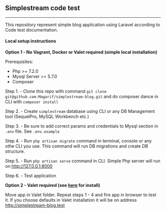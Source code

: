 ## Simplestream code test
---
This repository represent simple blog application using Laravel according to Code test documentation.

#### Local setup instructions
**Option 1 - No Vagrant, Docker or Valet required (simple local installation)**

Prerequisites:
- Php >= 7.2.0
- Mysql Server >= 5.7.0
- Composer

Step 1. - Clone this repo with command `git clone git@github.com:Magarif/simplestream-blog.git` and do composer dance in CLI with `composer install`

Step 2. - Create `simplestream` database using CLI or any DB Management tool (SequelPro, MySQL Workbench etc.)

Step 3. - Be sure to add correct params and credentials to Mysql section in `.env` file. See `.env.example` 

Step 4. - Run `php artisan migrate` command in terminal, console or any othe CLI you use. This command will run DB migrations and create DB structure.

Step 5. - Run `php artisan serve` command in CLI. Simple Php server will run on http://127.0.0.1:8000

Step 6. - Test application

**Option 2 - Valet required (see [here](https://laravel.com/docs/6.x/valet) for install)**

Move app in Valet folder.
Repeat steps 1 - 4 and fire app in browser to test it. If you choose defaults in Valet installation it will be on address http://simplestream-blog.test

